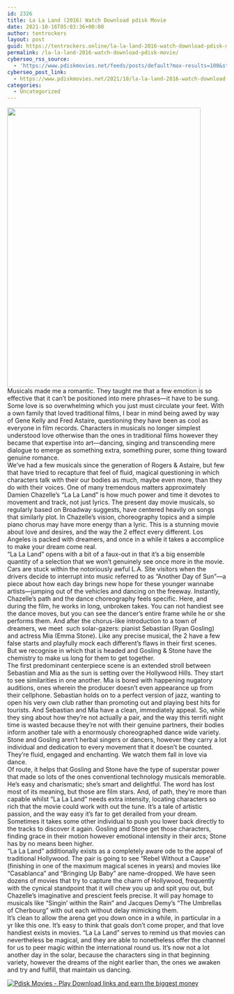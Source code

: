 ```yaml
---
id: 2326
title: La La Land (2016) Watch Download pdisk Movie
date: 2021-10-16T05:03:36+00:00
author: tentrockers
layout: post
guid: https://tentrockers.online/la-la-land-2016-watch-download-pdisk-movie/
permalink: /la-la-land-2016-watch-download-pdisk-movie/
cyberseo_rss_source:
  - 'https://www.pdiskmovies.net/feeds/posts/default?max-results=100&start-index=101'
cyberseo_post_link:
  - https://www.pdiskmovies.net/2021/10/la-la-land-2016-watch-download-pdisk.html
categories:
  - Uncategorized
---
```

<div class="separator">
  <a href="https://1.bp.blogspot.com/-AO-mwrtLM7A/YV8Dscib2YI/AAAAAAAAAkc/zoNz4frV6NsG6sSg-TA_gRLPfGEU0gsMQCLcBGAsYHQ/s402/La%2BLa%2BLand%2B%25282016%2529%2BWatch%2BDownload%2Bpdisk%2BMovie.jpg" imageanchor="1"><img loading="lazy" border="0" data-original-height="402" data-original-width="279" height="640" src="https://1.bp.blogspot.com/-AO-mwrtLM7A/YV8Dscib2YI/AAAAAAAAAkc/zoNz4frV6NsG6sSg-TA_gRLPfGEU0gsMQCLcBGAsYHQ/w444-h640/La%2BLa%2BLand%2B%25282016%2529%2BWatch%2BDownload%2Bpdisk%2BMovie.jpg" width="444" /></a>
</div>

<div>
  <div>
    <span>Musicals made me a romantic. They taught me that a few emotion is so effective that it can’t be positioned into mere phrases—it have to be sung. Some love is so overwhelming which you just must circulate your feet. With a own family that loved traditional films, I bear in mind being awed by way of Gene Kelly and Fred Astaire, questioning they have been as cool as everyone in film records. Characters in musicals no longer simplest understood love otherwise than the ones in traditional films however they became that expertise into art—dancing, singing and transcending mere dialogue to emerge as something extra, something purer, some thing toward genuine romance.</span>
  </div>
  
  <div>
    <span>We’ve had a few musicals since the generation of Rogers & Astaire, but few that have tried to recapture that feel of fluid, magical questioning in which characters talk with their our bodies as much, maybe even more, than they do with their voices. One of many tremendous matters approximately Damien Chazelle’s “La La Land” is how much power and time it devotes to movement and track, not just lyrics. The present day movie musicals, so regularly based on Broadway suggests, have centered heavily on songs that similarly plot. In Chazelle’s vision, choreography topics and a simple piano chorus may have more energy than a lyric. This is a stunning movie about love and desires, and the way the 2 effect every different. Los Angeles is packed with dreamers, and once in a while it takes a accomplice to make your dream come real.</span>
  </div>
  
  <div>
    <span>“La La Land” opens with a bit of a faux-out in that it’s a big ensemble quantity of a selection that we won’t genuinely see once more in the movie. Cars are stuck within the notoriously awful L.A. Site visitors when the drivers decide to interrupt into music referred to as “Another Day of Sun”—a piece about how each day brings new hope for these younger wannabe artists—jumping out of the vehicles and dancing on the freeway. Instantly, Chazelle’s path and the dance choreography feels specific. Here, and during the film, he works in long, unbroken takes. You can not handiest see the dance moves, but you can see the dancer’s entire frame while he or she performs them. And after the chorus-like introduction to a town of dreamers, we meet&nbsp; such solar-gazers: pianist Sebastian (Ryan Gosling) and actress Mia (Emma Stone). Like any precise musical, the 2 have a few false starts and playfully mock each different’s flaws in their first scenes. But we recognise in which that is headed and Gosling & Stone have the chemistry to make us long for them to get together.</span>
  </div>
  
  <div>
    <span>The first predominant centerpiece scene is an extended stroll between Sebastian and Mia as the sun is setting over the Hollywood Hills. They start to see similarities in one another. Mia is bored with happening nugatory auditions, ones wherein the producer doesn’t even appearance up from their cellphone. Sebastian holds on to a perfect version of jazz, wanting to open his very own club rather than promoting out and playing best hits for tourists. And Sebastian and Mia have a clean, immediately appeal. So, while they sing about how they’re not actually a pair, and the way this terrifi night time is wasted because they’re not with their genuine partners, their bodies inform another tale with a enormously choreographed dance wide variety. Stone and Gosling aren’t herbal singers or dancers, however they carry a lot individual and dedication to every movement that it doesn’t be counted. They’re fluid, engaged and enchanting. We watch them fall in love via dance.</span>
  </div>
  
  <div>
    <span>Of route, it helps that Gosling and Stone have the type of superstar power that made so lots of the ones conventional technology musicals memorable. He’s easy and charismatic; she’s smart and delightful. The word has lost most of its meaning, but those are film stars. And, of path, they’re more than capable whilst “La La Land” needs extra intensity, locating characters so rich that the movie could work with out the tune. It’s a tale of artistic passion, and the way easy it&#8217;s far to get derailed from your dream. Sometimes it takes some other individual to push you lower back directly to the tracks to discover it again. Gosling and Stone get those characters, finding grace in their motion however emotional intensity in their arcs; Stone has by no means been higher.</span>
  </div>
  
  <div>
    <span>“La La Land” additionally exists as a completely aware ode to the appeal of traditional Hollywood. The pair is going to see “Rebel Without a Cause” (finishing in one of the maximum magical scenes in years) and movies like “Casablanca” and “Bringing Up Baby” are name-dropped. We have seen dozens of movies that try to capture the charm of Hollywood, frequently with the cynical standpoint that it will chew you up and spit you out, but Chazelle’s imaginative and prescient feels precise. It will pay homage to musicals like “Singin’ within the Rain” and Jacques Demy&#8217;s “The Umbrellas of Cherbourg” with out each without delay mimicking them.&nbsp;&nbsp;</span>
  </div>
  
  <div>
    <span>It’s clean to allow the arena get you down once in a while, in particular in a yr like this one. It’s easy to think that goals don’t come proper, and that love handiest exists in movies. “La La Land” serves to remind us that movies can nevertheless be magical, and they are able to nonetheless offer the channel for us to peer magic within the international round us. It’s now not a lot another day in the solar, because the characters sing in that beginning variety, however the dreams of the night earlier than, the ones we awaken and try and fulfill, that maintain us dancing.</span>
  </div>
</div>

[![](https://1.bp.blogspot.com/-a93bp85aB6g/YUXjACCiX3I/AAAAAAAAbQE/GHmPI7h0af0tqn6tYzd0cdrDv9Hu9LUSACLcBGAsYHQ/s16000/Play_it_New-removebg-preview.png "Pdisk Movies - Play Download links and earn the biggest money")](https://kofilink.com/1/bnYybWtwMDAydjFv?dn=1)